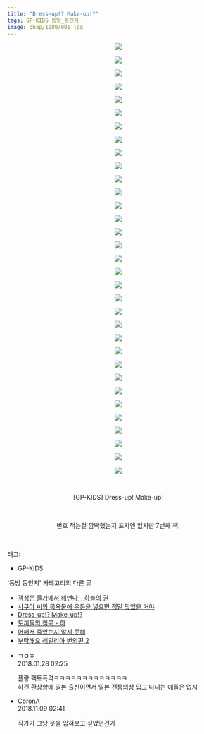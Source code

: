 ```yaml
---
title: "Dress-up!? Make-up!?"
tags: GP-KIDS 동방_동인지
image: ghap/1080/001.jpg
---
```

<div class="article">
<p style="text-align: center; clear: none; float: none;"><img src="{{ site.nasurl }}/ghap/1080/001.jpg"/></p>
<p style="text-align: center; clear: none; float: none;"><img src="{{ site.nasurl }}/ghap/1080/002.jpg"/></p>
<p style="text-align: center; clear: none; float: none;"><img src="{{ site.nasurl }}/ghap/1080/003.jpg"/></p>
<p style="text-align: center; clear: none; float: none;"><img src="{{ site.nasurl }}/ghap/1080/004.jpg"/></p>
<p style="text-align: center; clear: none; float: none;"><img src="{{ site.nasurl }}/ghap/1080/005.jpg"/></p>
<p style="text-align: center; clear: none; float: none;"><img src="{{ site.nasurl }}/ghap/1080/006.jpg"/></p>
<p style="text-align: center; clear: none; float: none;"><img src="{{ site.nasurl }}/ghap/1080/007.jpg"/></p>
<p style="text-align: center; clear: none; float: none;"><img src="{{ site.nasurl }}/ghap/1080/008.jpg"/></p>
<p style="text-align: center; clear: none; float: none;"><img src="{{ site.nasurl }}/ghap/1080/009.jpg"/></p>
<p style="text-align: center; clear: none; float: none;"><img src="{{ site.nasurl }}/ghap/1080/010.jpg"/></p>
<p style="text-align: center; clear: none; float: none;"><img src="{{ site.nasurl }}/ghap/1080/011.jpg"/></p>
<p style="text-align: center; clear: none; float: none;"><img src="{{ site.nasurl }}/ghap/1080/012.jpg"/></p>
<p style="text-align: center; clear: none; float: none;"><img src="{{ site.nasurl }}/ghap/1080/013.jpg"/></p>
<p style="text-align: center; clear: none; float: none;"><img src="{{ site.nasurl }}/ghap/1080/014.jpg"/></p>
<p style="text-align: center; clear: none; float: none;"><img src="{{ site.nasurl }}/ghap/1080/015.jpg"/></p>
<p style="text-align: center; clear: none; float: none;"><img src="{{ site.nasurl }}/ghap/1080/016.jpg"/></p>
<p style="text-align: center; clear: none; float: none;"><img src="{{ site.nasurl }}/ghap/1080/017.jpg"/></p>
<p style="text-align: center; clear: none; float: none;"><img src="{{ site.nasurl }}/ghap/1080/018.jpg"/></p>
<p style="text-align: center; clear: none; float: none;"><img src="{{ site.nasurl }}/ghap/1080/019.jpg"/></p>
<p style="text-align: center; clear: none; float: none;"><img src="{{ site.nasurl }}/ghap/1080/020.jpg"/></p>
<p style="text-align: center; clear: none; float: none;"><img src="{{ site.nasurl }}/ghap/1080/021.jpg"/></p>
<p style="text-align: center; clear: none; float: none;"><img src="{{ site.nasurl }}/ghap/1080/022.jpg"/></p>
<p style="text-align: center; clear: none; float: none;"><img src="{{ site.nasurl }}/ghap/1080/023.jpg"/></p>
<p style="text-align: center; clear: none; float: none;"><img src="{{ site.nasurl }}/ghap/1080/024.jpg"/></p>
<p style="text-align: center; clear: none; float: none;"><img src="{{ site.nasurl }}/ghap/1080/025.jpg"/></p>
<p style="text-align: center; clear: none; float: none;"><img src="{{ site.nasurl }}/ghap/1080/026.jpg"/></p>
<p style="text-align: center; clear: none; float: none;"><img src="{{ site.nasurl }}/ghap/1080/027.jpg"/></p>
<p style="text-align: center; clear: none; float: none;"><img src="{{ site.nasurl }}/ghap/1080/028.jpg"/></p>
<p style="text-align: center; clear: none; float: none;"><img src="{{ site.nasurl }}/ghap/1080/029.jpg"/></p>
<p style="text-align: center; clear: none; float: none;"><img src="{{ site.nasurl }}/ghap/1080/030.jpg"/></p>
<p style="text-align: center; clear: none; float: none;"><img src="{{ site.nasurl }}/ghap/1080/031.jpg"/></p>
<p style="text-align: center; clear: none; float: none;"><img src="{{ site.nasurl }}/ghap/1080/032.jpg"/></p>
<p style="text-align: center; clear: none; float: none;"><img src="{{ site.nasurl }}/ghap/1080/033.jpg"/></p>
<p style="text-align: center; clear: none; float: none;"><br/></p>
<p style="text-align: center; clear: none; float: none;">[GP-KIDS] Dress-up! Make-up!</p>
<p style="text-align: center; clear: none; float: none;"><br/></p>
<p style="text-align: center; clear: none; float: none;">번호 적는걸 깜빡했는지 표지엔 없지만 7번째 책.</p>
<p><br/></p>
</div><div class="tagTrail">
<p>태그: </p>
<ul>
<li>GP-KIDS</li>
</ul>
</div><div class="another">
<p>'동방 동인지' 카테고리의 다른 글</p>
<ul>
<li><a href="/2016-07-25-ghap_1084">객성은 물가에서 헤맨다 - 하늘의 권</a></li>
<li><a href="/2016-07-24-ghap_1082">사쿠야 씨의 목욕물에 우동을 넣으면 정말 맛있을 거야</a></li>
<li><a href="/2016-07-24-ghap_1080">Dress-up!? Make-up!?</a></li>
<li><a href="/2016-07-24-ghap_1079">토끼들의 침묵 - 하</a></li>
<li><a href="/2016-07-24-ghap_1078">어째서 죽었는지 알지 못해</a></li>
<li><a href="/2016-07-24-ghap_1077">부탁해요 레밀리아 번외편 2</a></li>
</ul>
</div><div class="cb_module cb_fluid">
<div class="cb_wrt cb_profile">
<div class="comment">
<ul>
<li class="cb_thumb_off" id="comment15185174">
<div class="cb_comment_area">
<div class="cb_info_area">
<div class="cb_section">
<span class="cb_nick_name">ㄱㅁㅎ</span>
</div>
<div class="cb_section">
<span class="cb_date">2018.01.28 02:25 </span>
</div>
</div>
<div class="cb_dsc_comment">
<p class="cb_dsc">
											플랑 팩트폭격ㅋㅋㅋㅋㅋㅋㅋㅋㅋㅋㅋㅋㅋ<br/>
하긴 환상향애 일본 출신이면서 일본 전통의상 입고 다니는 애들은 없지
										</p>
</div>
</div></li>
<li class="cb_thumb_off" id="comment15370202">
<div class="cb_comment_area">
<div class="cb_info_area">
<div class="cb_section">
<span class="cb_nick_name">CoronA</span>
</div>
<div class="cb_section">
<span class="cb_date">2018.11.09 02:41 </span>
</div>
</div>
<div class="cb_dsc_comment">
<p class="cb_dsc">
											작가가 그냥 옷을 입혀보고 싶었던건가
										</p>
</div>
</div></li>
</ul>
</div>
</div><!-- commentList close -->
</div>